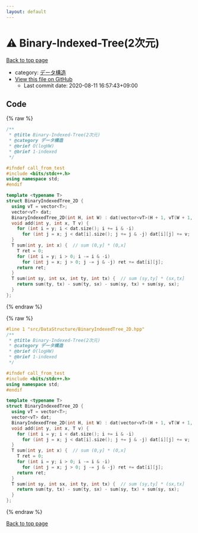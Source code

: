 ```yaml
---
layout: default
---
```


<!-- mathjax config similar to math.stackexchange -->
<script type="text/javascript" async
  src="https://cdnjs.cloudflare.com/ajax/libs/mathjax/2.7.5/MathJax.js?config=TeX-MML-AM_CHTML">
</script>
<script type="text/x-mathjax-config">
  MathJax.Hub.Config({
    TeX: { equationNumbers: { autoNumber: "AMS" }},
    tex2jax: {
      inlineMath: [ ['$','$'] ],
      processEscapes: true
    },
    "HTML-CSS": { matchFontHeight: false },
    displayAlign: "left",
    displayIndent: "2em"
  });
</script>

<script type="text/javascript" src="https://cdnjs.cloudflare.com/ajax/libs/jquery/3.4.1/jquery.min.js"></script>
<script src="https://cdn.jsdelivr.net/npm/jquery-balloon-js@1.1.2/jquery.balloon.min.js" integrity="sha256-ZEYs9VrgAeNuPvs15E39OsyOJaIkXEEt10fzxJ20+2I=" crossorigin="anonymous"></script>
<script type="text/javascript" src="../../../assets/js/copy-button.js"></script>
<link rel="stylesheet" href="../../../assets/css/copy-button.css" />


# :warning: Binary-Indexed-Tree(2次元)

<a href="../../../index.html">Back to top page</a>

* category: <a href="../../../index.html#c1c7278649b583761cecd13e0628181d">データ構造</a>
* <a href="{{ site.github.repository_url }}/blob/master/src/DataStructure/BinaryIndexedTree_2D.hpp">View this file on GitHub</a>
    - Last commit date: 2020-08-11 16:57:43+09:00




## Code

<a id="unbundled"></a>
{% raw %}
```cpp
/**
 * @title Binary-Indexed-Tree(2次元)
 * @category データ構造
 * @brief O(logHW)
 * @brief 1-indexed
 */

#ifndef call_from_test
#include <bits/stdc++.h>
using namespace std;
#endif

template <typename T>
struct BinaryIndexedTree_2D {
  using vT = vector<T>;
  vector<vT> dat;
  BinaryIndexedTree_2D(int H, int W) : dat(vector<vT>(H + 1, vT(W + 1, 0))) {}
  void add(int y, int x, T v) {
    for (int i = y; i < dat.size(); i += i & -i)
      for (int j = x; j < dat[i].size(); j += j & -j) dat[i][j] += v;
  }
  T sum(int y, int x) {  // sum (0,y] * (0,x]
    T ret = 0;
    for (int i = y; i > 0; i -= i & -i)
      for (int j = x; j > 0; j -= j & -j) ret += dat[i][j];
    return ret;
  }
  T sum(int sy, int sx, int ty, int tx) {  // sum (sy,ty] * (sx,tx]
    return sum(ty, tx) - sum(ty, sx) - sum(sy, tx) + sum(sy, sx);
  }
};
```
{% endraw %}

<a id="bundled"></a>
{% raw %}
```cpp
#line 1 "src/DataStructure/BinaryIndexedTree_2D.hpp"
/**
 * @title Binary-Indexed-Tree(2次元)
 * @category データ構造
 * @brief O(logHW)
 * @brief 1-indexed
 */

#ifndef call_from_test
#include <bits/stdc++.h>
using namespace std;
#endif

template <typename T>
struct BinaryIndexedTree_2D {
  using vT = vector<T>;
  vector<vT> dat;
  BinaryIndexedTree_2D(int H, int W) : dat(vector<vT>(H + 1, vT(W + 1, 0))) {}
  void add(int y, int x, T v) {
    for (int i = y; i < dat.size(); i += i & -i)
      for (int j = x; j < dat[i].size(); j += j & -j) dat[i][j] += v;
  }
  T sum(int y, int x) {  // sum (0,y] * (0,x]
    T ret = 0;
    for (int i = y; i > 0; i -= i & -i)
      for (int j = x; j > 0; j -= j & -j) ret += dat[i][j];
    return ret;
  }
  T sum(int sy, int sx, int ty, int tx) {  // sum (sy,ty] * (sx,tx]
    return sum(ty, tx) - sum(ty, sx) - sum(sy, tx) + sum(sy, sx);
  }
};

```
{% endraw %}

<a href="../../../index.html">Back to top page</a>

